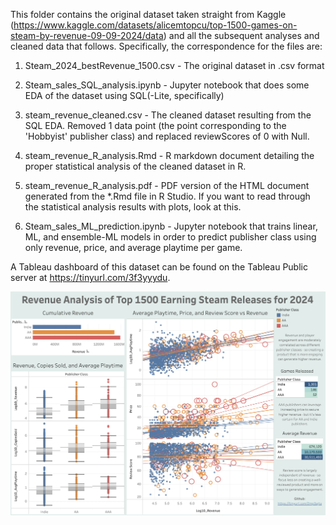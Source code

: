 This folder contains the original dataset taken straight from Kaggle (https://www.kaggle.com/datasets/alicemtopcu/top-1500-games-on-steam-by-revenue-09-09-2024/data) and all the subsequent analyses and cleaned data that follows. Specifically, the correspondence for the files are:

1. Steam_2024_bestRevenue_1500.csv - The original dataset in .csv format

2. Steam_sales_SQL_analysis.ipynb - Jupyter notebook that does some EDA of the dataset using SQL(-Lite, specifically)

3. steam_revenue_cleaned.csv - The cleaned dataset resulting from the SQL EDA. Removed 1 data point (the point corresponding to the 'Hobbyist' publisher class) and replaced reviewScores of 0 with Null.

4. steam_revenue_R_analysis.Rmd - R markdown document detailing the proper statistical analysis of the cleaned dataset in R.

5. steam_revenue_R_analysis.pdf - PDF version of the HTML document generated from the *.Rmd file in R Studio. If you want to read through the statistical analysis results with plots, look at this.

6. Steam_sales_ML_prediction.ipynb - Jupyter notebook that trains linear, ML, and ensemble-ML models in order to predict publisher class using only revenue, price, and average playtime per game.

A Tableau dashboard of this dataset can be found on the Tableau Public server at https://tinyurl.com/3f3yyydu.

![A screenshot of a tableau dashboard showing differences in various statistics by publisher classes for steam sales in 2024.](images/tableau_steamanalysis_screenshot.png)

